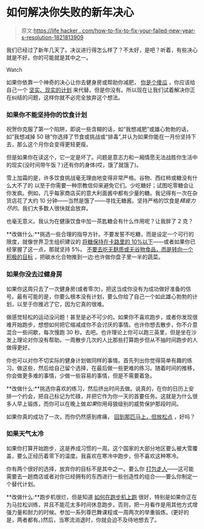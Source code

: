 # 如何解决你失败的新年决心

> 原文:[https://life hacker . com/how-to-fix-to-fix-your-failed-new-year-s-resolution-1821813909](https://lifehacker.com/how-to-fix-your-failing-new-year-s-resolution-1821813909)

我们已经过了新年几天了。决议进行得怎么样了？不太好，是吧？听着，有些决心就是不好。你的可能就是其中之一。

Watch

如果你依靠一个神奇的决心让你去健身房或帮助你减肥， [你是个傻瓜](https://lifehacker.com/enough-with-the-resolutions-already-1821652360) ，你应该给自己一个 [坚实、现实的计划](https://vitals.lifehacker.com/make-a-year-long-plan-instead-of-a-resolution-1821467758) 来代替。但是你没有。所以现在让我们试着解决你正在纠结的问题，这样你就不必完全放弃这个想法。

### 如果你不能坚持你的饮食计划

祝贺你克服了第一个陷阱，即说一些含糊的话，如“我想减肥”或雄心勃勃的话，如“我想减掉 50 磅”你选择了节食或挑战或“排毒”,并认为如果你能在一月份坚持下去，那么这个月你会变得更轻更瘦。

但是如果你在读这个，它一定是坏了。问题是意志力和一厢情愿无法战胜你生活中的现实(没时间带午饭？)还有你的身体(哎，饿了就饿了)。

雪上加霜的是，许多饮食挑战毫无理由地变得非常严格。谷物、西红柿或糖没有什么大不了的 以至于你需要一种宗教信仰来避免它们。少吃糖好；试图吃零糖会让你发疯。例如，几乎每家商店买的意大利面酱中都有少量的糖。我记得有一次在杂货店花了大约 10 分钟——当然是饿了——寻找无糖酱。坚持严格的饮食是*精疲力尽的*。我们大多数人很快就会放弃。

也毫无意义。我认为在健康饮食中加一茶匙糖会有什么作用呢？让我胖了 2 克？

**改做什么:**挑选一些合理的指导方针。不要发誓不吃糖，而是设定一个可行的限度，就像世界卫生组织建议的 [将糖保持在卡路里的 10%以下](http://www.who.int/mediacentre/news/releases/2015/sugar-guideline/en/)——或者如果你已经掌握了这一点，那就坚持 5%。 [不要去吃无麸质或无谷物食品，而是转向一个积极的目标](https://lifehacker.com/add-a-new-positive-habit-to-actually-keep-your-new-yea-1821192464) ，把碳水化合物推到一边:也许做你盘子里一半的蔬菜。

### 如果你没去过健身房

如果你这周只去了一次健身房(或者零次)，把这当成你没有为成功做好准备的信号。最有可能的是，你要么根本没有计划，要么你给了自己一个如此雄心勃勃的计划，以至于你推迟了它，因为它真的很难。

做感觉轻松的运动没问题！甚至是必不可少的。如果你不喜欢跑步，或者你发现很难开始跑步，想想如何把它缩减成你不会讨厌的事情。也许你想去散步，你不介意混合一些间歇，每次慢跑 30 秒。去吧。也许理论上你可以跑三英里，但是坐在沙发上理论对你没有帮助。一周散步几次的人比那些打算跑步但从不抽时间跑步的人做得更好。

你也可以对你不切实际的健身计划做同样的事情。首先列出你觉得简单有趣的练习。做这些，然后给自己留个选择，在最后做一些更难的练习。随着时间的推移，你会做更多难的事情，少做一些容易的事情，但是不需要着急。

**改做什么:**挑选你喜欢的练习，然后挤出时间去做。说真的，在你的日历上安排一个约会，把自己标记为忙碌，并把它作为你一天的首要任务。这就是为什么很多人早上锻炼，而你可以在晚上做*如果*你用母狼级别的威势保护那段时间。

如果你真的成功了一次，而你仍然感到疼痛， [回到那匹马上，但放松点](https://lifehacker.com/how-to-work-out-when-you-re-still-sore-from-the-last-wo-1790803145) ，好吗？

### 如果天气太冷

如果你打算开始跑步，这是养成习惯的一周。这个国家的大部分地区要么被大雪覆盖，要么正经历着零下的温度。我喜欢在寒冷中跑步，但不喜欢这种寒冷。

你有两个很好的选择，放弃你的目标不是其中之一。要么你 [打包走人](https://lifehacker.com/how-to-run-outdoors-in-the-winter-1745499007)——这可能需要去一趟商店或者对你已经拥有的东西进行一些创造性的组合——要么你制定一个替代计划。

**改做什么:**跑步机很烂，但是知道 [如何在跑步机上跑](https://vitals.lifehacker.com/survive-a-long-treadmill-run-with-quarter-mile-change-1688444277) 很好，特别是如果你正在为马拉松训练，并且不能花太多时间休息跑步。否则，把一月看作是用其他方式增强力量和耐力的时候。参加一系列尊巴舞课程或一周两次的举重锻炼。(更好的是，两者都有。)然后，当寒流消退时，你就会迫不及待地想去了。